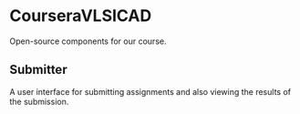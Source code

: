 CourseraVLSICAD
===============

Open-source components for our course.

Submitter
---------

A user interface for submitting assignments and also viewing the results of the submission.